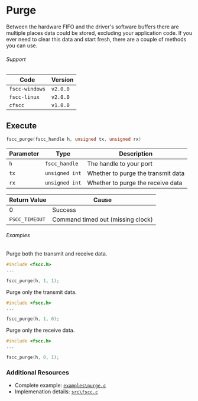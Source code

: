 # Purge
Between the hardware FIFO and the driver's software buffers there are multiple places data could 
be stored, excluding your application code. If you ever need to clear this data and start fresh, 
there are a couple of methods you can use.

###### Support
| Code           | Version
| -------------- | --------
| `fscc-windows` | `v2.0.0` 
| `fscc-linux`   | `v2.0.0` 
| `cfscc`        | `v1.0.0`


## Execute
```c
fscc_purge(fscc_handle h, unsigned tx, unsigned rx)
```

| Parameter | Type           | Description
| --------- | -------------- | ----------------------------------
| `h`       | `fscc_handle`  | The handle to your port
| `tx`      | `unsigned int` | Whether to purge the transmit data
| `rx`      | `unsigned int` | Whether to purge the receive data

| Return Value   | Cause
| -------------- | ------------------------------------------------------------------
| 0              | Success
| `FSCC_TIMEOUT` | Command timed out (missing clock)

###### Examples
Purge both the transmit and receive data.
```c
#include <fscc.h>
...

fscc_purge(h, 1, 1);
```

Purge only the transmit data.
```c
#include <fscc.h>
...

fscc_purge(h, 1, 0);
```

Purge only the receive data.
```c
#include <fscc.h>
...

fscc_purge(h, 0, 1);
```


### Additional Resources
- Complete example: [`examples\purge.c`](https://github.com/commtech/cfscc/blob/master/examples/purge.c)
- Implemenation details: [`src\fscc.c`](https://github.com/commtech/cfscc/blob/master/src/fscc.c)
